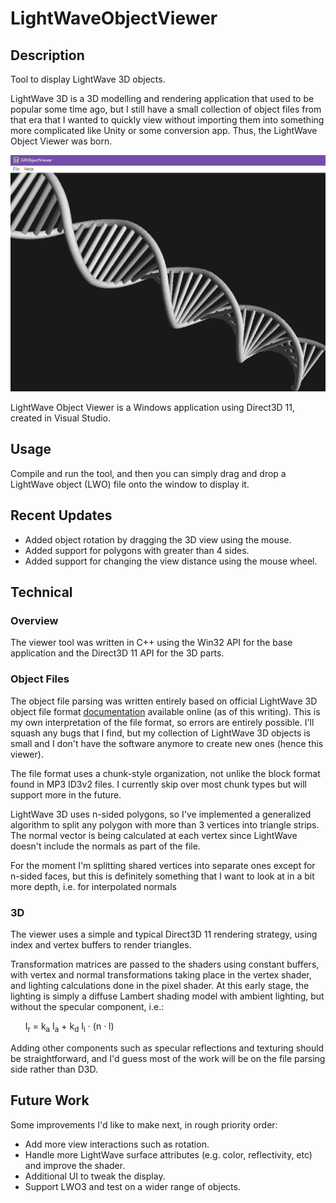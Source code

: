 # LightWaveObjectViewer

## Description

Tool to display LightWave 3D objects.

LightWave 3D is a 3D modelling and rendering application that used to be popular some time ago, 
but I still have a small collection of object files from that era that I wanted to quickly view without 
importing them into something more complicated like Unity or some conversion app. Thus, the LightWave 
Object Viewer was born.

![LightWave Object Viewer window](https://github.com/laubryan/LightWaveObjectViewer/blob/64a81faf9358cd09c55f7b6bebd80379ab438493/Screenshots/screenshot-1.jpg?raw=true)

LightWave Object Viewer is a Windows application using Direct3D 11, created in Visual Studio.


## Usage

Compile and run the tool, and then you can simply drag and drop a LightWave object (LWO) 
file onto the window to display it.


## Recent Updates

- Added object rotation by dragging the 3D view using the mouse.
- Added support for polygons with greater than 4 sides.
- Added support for changing the view distance using the mouse wheel.


## Technical

### Overview

The viewer tool was written in C++ using the Win32 API for the base application and the Direct3D 11 API for the 3D parts.


### Object Files

The object file parsing was written entirely based on official LightWave 3D object file format [documentation](https://static.lightwave3d.com/sdk/2019/html/filefmts/lwo2.html) available online (as of this writing). This is my own 
interpretation of the file format, so errors are entirely possible. I'll squash any bugs that I find, but my collection 
of LightWave 3D objects is small and I don't have the software anymore to create new ones (hence this viewer).

The file format uses a chunk-style organization, not unlike the block format found in MP3 ID3v2 files. I currently skip 
over most chunk types but will support more in the future.

LightWave 3D uses n-sided polygons, so I've implemented a generalized algorithm to split any polygon with more than 3 vertices 
into triangle strips. The normal vector is being calculated at each vertex since LightWave doesn't include the normals as 
part of the file.

For the moment I'm splitting shared vertices into separate ones except for n-sided faces, but this is definitely something 
that I want to look at in a bit more depth, i.e. for interpolated normals


### 3D

The viewer uses a simple and typical Direct3D 11 rendering strategy, using index and vertex buffers to render triangles.

Transformation matrices are passed to the shaders using constant buffers, with vertex and normal transformations taking 
place in the vertex shader, and lighting calculations done in the pixel shader. At this early stage, the lighting is 
simply a diffuse Lambert shading model with ambient lighting, but without the specular component, i.e.:

&nbsp; &nbsp; &nbsp; I<sub>r</sub> = k<sub>a</sub> I<sub>a</sub> + k<sub>d</sub> I<sub>i</sub> &#183; (n &#183; l)

Adding other components such as specular reflections and texturing should be straightforward, and I'd guess most of the 
work will be on the file parsing side rather than D3D.


## Future Work

Some improvements I'd like to make next, in rough priority order:

- Add more view interactions such as rotation.
- Handle more LightWave surface attributes (e.g. color, reflectivity, etc) and improve the shader.
- Additional UI to tweak the display.
- Support LWO3 and test on a wider range of objects.

